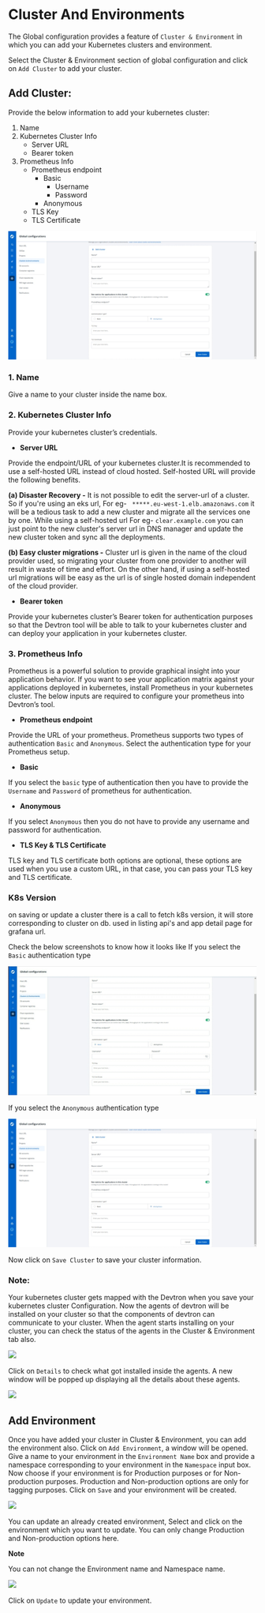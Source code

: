 # Cluster And Environments

The Global configuration provides a feature of `Cluster & Environment` in which you can add your Kubernetes clusters and environment.

Select the Cluster & Environment section of global configuration and click on `Add Cluster` to add your cluster.

## Add Cluster:

Provide the below information to add your kubernetes cluster:

1. Name
2. Kubernetes Cluster Info
   * Server URL
   * Bearer token
3. Prometheus Info
   * Prometheus endpoint
     * Basic
       * Username
       * Password
     * Anonymous
   * TLS Key
   * TLS Certificate


![](../../user-guide/global-configurations/images/cluster-1.jpg)

### 1. Name

Give a name to your cluster inside the name box.

### 2. Kubernetes Cluster Info

Provide your kubernetes cluster’s credentials.

* **Server URL**

Provide the endpoint/URL of your kubernetes cluster.It is recommended to use a self-hosted URL instead of cloud hosted. Self-hosted URL will provide the following benefits.

**\(a\) Disaster Recovery -** It is not possible to edit the server-url of a cluster. So if you're using an eks url, For eg- ` *****.eu-west-1.elb.amazonaws.com` it will be a tedious task to add a new cluster and migrate all the services one by one. While using a self-hosted url For eg- `clear.example.com` you can just point to the new cluster's server url in DNS manager and update the new cluster token and sync all the deployments.

**\(b\) Easy cluster migrations -** Cluster url is given in the name of the cloud provider used, so migrating your cluster from one provider to another will result in waste of time and effort. On the other hand, if using a self-hosted url migrations will be easy as the url is of single hosted domain independent of the cloud provider.

* **Bearer token**

Provide your kubernetes cluster’s Bearer token for authentication purposes so that the Devtron tool will be able to talk to your kubernetes cluster and can deploy your application in your kubernetes cluster.

### 3. Prometheus Info

Prometheus is a powerful solution to provide graphical insight into your application behavior. If you want to see your application matrix against your applications deployed in kubernetes, install Prometheus in your kubernetes cluster. The below inputs are required to configure your prometheus into Devtron’s tool.

* **Prometheus endpoint**

Provide the URL of your prometheus. Prometheus supports two types of authentication `Basic` and `Anonymous`. Select the authentication type for your Prometheus setup.

* **Basic**

If you select the `basic` type of authentication then you have to provide the `Username` and `Password` of prometheus for authentication.

* **Anonymous**

If you select `Anonymous` then you do not have to provide any username and password for authentication.

* **TLS Key & TLS Certificate**

TLS key and TLS certificate both options are optional, these options are used when you use a custom URL, in that case, you can pass your TLS key and TLS certificate.


### K8s Version
on saving or update a cluster there is a call to fetch k8s version, it will store corresponding to cluster on db. used in listing api's and app detail page for grafana url.


Check the below screenshots to know how it looks like If you select the `Basic` authentication type

![](../../user-guide/global-configurations/images/cluster-2.jpg)

If you select the `Anonymous` authentication type

![](../../user-guide/global-configurations/images/cluster-1.jpg)

Now click on `Save Cluster` to save your cluster information.

### Note:

Your kubernetes cluster gets mapped with the Devtron when you save your kubernetes cluster Configuration. Now the agents of devtron will be installed on your cluster so that the components of devtron can communicate to your cluster. When the agent starts installing on your cluster, you can check the status of the agents in the Cluster & Environment tab also.

![](../../.gitbook/assets/gc-cluster-agents.png)

Click on `Details` to check what got installed inside the agents. A new window will be popped up displaying all the details about these agents.

![](../../.gitbook/assets/cluster_gc5.png)

## Add Environment

Once you have added your cluster in Cluster & Environment, you can add the environment also. Click on `Add Environment`, a window will be opened. Give a name to your environment in the `Environment Name` box and provide a namespace corresponding to your environment in the `Namespace` input box. Now choose if your environment is for Production purposes or for Non-production purposes. Production and Non-production options are only for tagging purposes. Click on `Save` and your environment will be created.

![](../../.gitbook/assets/gc-cluster-add-environment%20%283%29.png)

You can update an already created environment, Select and click on the environment which you want to update. You can only change Production and Non-production options here.

**Note**

You can not change the Environment name and Namespace name.

![](../../.gitbook/assets/gc-cluster-update-environment%20%281%29.png)

Click on `Update` to update your environment.

